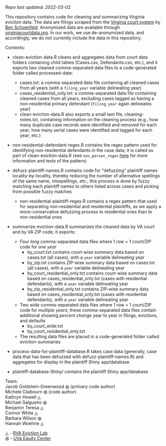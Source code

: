 _Repo last updated: 2022-03-02_

This repository contains code for cleaning and summarizing Virginia eviction data. The data are filings scraped from the [Virginia court system](www.courts.state.va.us) by [Ben Schoenfeld](https://github.com/bschoenfeld). Anonymized data are available through [virginiacourtdata.org](https://virginiacourtdata.org/). In our work, we use de-anonymized data, and accordingly, we do not currently include the data in this repository.

Contents:

- clean-eviction-data.R cleans and aggregates data from court data folders containing child tables (Cases.csv, Defendants.csv, etc.), and it exports two cleaned comma-separated data files to a code-generated folder called processed-date:
    - cases.txt: a comma-separated data file containing all cleaned cases from all years (with a `filing_year` variable delineating year)
    - cases_residential_only.txt: a comma-separated data file containing cleaned cases from all years, excluding cases tagged as having a non-residential primary defendant (`filing_year` again delineates year)
    - clean-eviction-data.R also exports a small text file, cleaning-notes.txt, containing information on the cleaning process (e.g., how many duplicate case records were identified and removed for each year; how many serial cases were identified and tagged for each year; etc.)

- non-residential-defendant-regex.R contains the regex pattern used for identifying non-residential defendants in the case data; it is called as part of clean-eviction-data.R (see `non_person_regex` [here](https://github.com/jacob-gg/manager) for more information and tests of the pattern)

- defuzz-plaintiff-names.R contains code for "defuzzing" plaintiff names locality-by-locality, thereby reducing the number of alternative spellings of the same name, misspellings, etc.; this process is done by fuzzy matching each plaintiff names to others listed across cases and picking from possible fuzzy matches
  - non-residential-plaintiff-regex.R contains a regex pattern that used for separating non-residential and residential plaintiffs, as we apply a more-conservative defuzzing process to residential ones than to non-residential ones

- summarize-eviction-data.R summarizes the cleaned data by VA court and by VA ZIP code; it exports:
    - Four _long_ comma-separated data files where 1 row = 1 court/ZIP code for _one year_
        - by_court.txt contains court-wise summary data based on cases.txt (all cases), with a `year` variable delineating year
        - by_zip.txt contains ZIP-wise summary data based on cases.txt (all cases), with a `year` variable delineating year
        - by_court_residential_only.txt contains court-wise summary data based on cases_residential_only.txt (cases with residential defendants), with a `year` variable delineating year
        - by_zip_residential_only.txt contains ZIP-wise summary data based on cases_residential_only.txt (cases with residential defendants), with a `year` variable delineating year
    - Two _wide_ comma-separated data files where 1 row = 1 court/ZIP code for _multiple years_; these comma-separated data files contain additional showing *percent change* year to year in filings, evictions, and defaults
        - by_court_wide.txt
        - by_court_residential_only.txt
    - The resulting data files are placed in a code-generated folder called eviction-summaries

- process-data-for-plaintiff-database.R takes case data (generally, case data that has been defuzzed with defuzz-plaintiff-names.R) and aggregates for display in the plaintiff Shiny app/database

- plaintiff-database-Shiny/ contains the plaintiff Shiny app/database

Team:  
Jacob Goldstein-Greenwood &#9677; (primary code author)  
Michele Claibourn &#9677; (code author)  
Kathryn Howell &#9708;  
Michael Salgueiro &#9677;  
Benjamin Teresa &#9708;  
Connor White &#9708;  
Barbara Wilson &#9677;  
Hannah Woehrle &#9708;  

&#9708; - [RVA Eviction Lab](https://rampages.us/rvaevictionlab/)  
&#9677; - [UVa Equity Center](https://virginiaequitycenter.org/)
